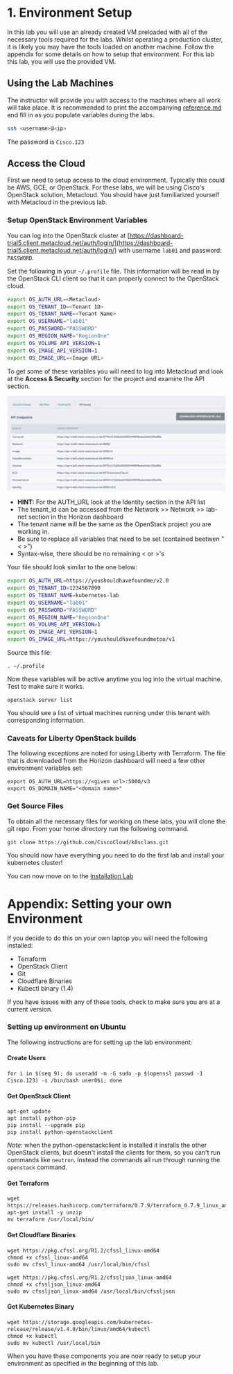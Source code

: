 # 1. Environment Setup

In this lab you will use an already created VM preloaded with all of the necessary tools required for the labs. Whilst operating a production cluster, it is likely you may have the tools loaded on another machine. Follow the appendix for some details on how to setup that environment. For this lab this lab, you will use the provided VM.

## Using the Lab Machines

The instructor will provide you with access to the machines where all work will take place. It is recommended to print the accompanying [reference.md](../reference.md) and fill in as you populate variables during the labs. 

```bash
ssh <username>@<ip>
```
The password is ```Cisco.123```


## Access the Cloud

First we need to setup access to the cloud environment. Typically this could be AWS, GCE, or OpenStack. For these labs, we will be using Cisco's OpenStack solution, Metacloud. You should have just familiarized yourself with Metacloud in the previous lab.

### Setup OpenStack Environment Variables

You can log into the OpenStack cluster at [https://dashboard-trial5.client.metacloud.net/auth/login/](https://dashboard-trial5.client.metacloud.net/auth/login/) with username ```lab01``` and password: ```PASSWORD```.

Set the following in your ```~/.profile``` file. This information will be read in by the OpenStack CLI client so that it can properly connect to the OpenStack cloud.

```bash
export OS_AUTH_URL=<Metacloud>
export OS_TENANT_ID=<Tenant ID>
export OS_TENANT_NAME=<Tenant Name>
export OS_USERNAME="lab01"
export OS_PASSWORD="PASSWORD"
export OS_REGION_NAME="RegionOne"
export OS_VOLUME_API_VERSION=1
export OS_IMAGE_API_VERSION=1
export OS_IMAGE_URL=<Image URL>
```

To get some of these variables you will need to log into Metacloud and look at the **Access & Security** section for the project and examine the API section.

![api access](images/mc1.png)

  * **HINT:** For the AUTH_URL look at the Identity section in the API list 
  * The tenant_id can be accessed from the Network >> Network >> lab-net section in the Horizon dashboard
  * The tenant name will be the same as the OpenStack project you are working in.
  * Be sure to replace all variables that need to be set (contained beetwen "< >")
  * Syntax-wise, there should be no remaining < or  >'s

Your file should look similar to the one below:

```bash
export OS_AUTH_URL=https://youshouldhavefoundme/v2.0
export OS_TENANT_ID=1234567890
export OS_TENANT_NAME=kubernetes-lab
export OS_USERNAME="lab01"
export OS_PASSWORD="PASSWORD"
export OS_REGION_NAME="RegionOne"
export OS_VOLUME_API_VERSION=1
export OS_IMAGE_API_VERSION=1
export OS_IMAGE_URL=https://youshouldhavefoundmetoo/v1

```  

Source this file: 

```
. ~/.profile
```
Now these variables will be active anytime you log into the virtual machine. Test to make sure it works. 

```
openstack server list
```
You should see a list of virtual machines running under this tenant with corresponding information.

### Caveats for Liberty OpenStack builds
The following exceptions are noted for using Liberty with Terraform.  The file that is downloaded from the Horizon dashboard will need a few other environment variables set:

```
export OS_AUTH_URL=https://<given url>:5000/v3
export OS_DOMAIN_NAME="<domain name>"
```

### Get Source Files

To obtain all the necessary files for working on these labs, you will clone the git repo. From your home directory run the following command.

```
git clone https://github.com/CiscoCloud/k8sclass.git
```

You should now have everything you need to do the first lab and install your kubernetes cluster!

You can now move on to the [Installation Lab](https://github.com/CiscoCloud/k8sclass/blob/master/02-Install/README.md)


# Appendix: Setting your own Environment

If you decide to do this on your own laptop you will need the following installed: 

* Terraform
* OpenStack Client
* Git
* Cloudflare Binaries
* Kubectl binary (1.4)

If you have issues with any of these tools, check to make sure you are at a current version.  

### Setting up environment on Ubuntu

The following instructions are for setting up the lab environment: 

#### Create Users

```
for i in $(seq 9); do useradd -m -G sudo -p $(openssl passwd -1 Cisco.123) -s /bin/bash user0$i; done
```

#### Get OpenStack Client

```
apt-get update
apt install python-pip
pip install --upgrade pip
pip install python-openstackclient
```
_Note:_ when the python-openstackclient is installed it installs the other OpenStack clients, but doesn't install the clients for them, so you can't run commands like ```neutron```.  Instead the commands all run through running the ```openstack``` command.  

#### Get Terraform 

```
wget https://releases.hashicorp.com/terraform/0.7.9/terraform_0.7.9_linux_amd64.zip
apt-get install -y unzip
mv terraform /usr/local/bin/
```

#### Get Cloudflare Binaries

```
wget https://pkg.cfssl.org/R1.2/cfssl_linux-amd64
chmod +x cfssl_linux-amd64
sudo mv cfssl_linux-amd64 /usr/local/bin/cfssl
```

```
wget https://pkg.cfssl.org/R1.2/cfssljson_linux-amd64
chmod +x cfssljson_linux-amd64
sudo mv cfssljson_linux-amd64 /usr/local/bin/cfssljson
```

#### Get Kubernetes Binary

```
wget https://storage.googleapis.com/kubernetes-release/release/v1.4.0/bin/linux/amd64/kubectl
chmod +x kubectl
sudo mv kubectl /usr/local/bin
```

When you have these components you are now ready to setup your environment as specified in the beginning of this lab.
